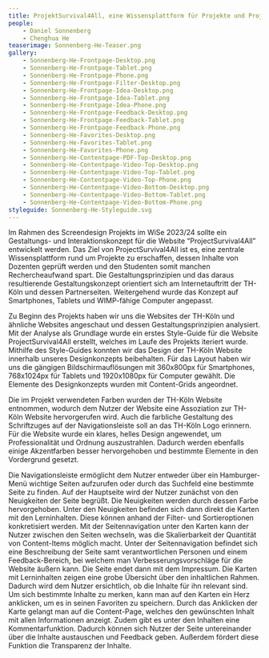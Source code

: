 ```yaml
---
title: ProjektSurvival4All, eine Wissensplattform für Projekte und Projektarbeiten
people:
    - Daniel Sonnenberg
    - Chenghua He
teaserimage: Sonnenberg-He-Teaser.png
gallery:
    - Sonnenberg-He-Frontpage-Desktop.png
    - Sonnenberg-He-Frontpage-Tablet.png
    - Sonnenberg-He-Frontpage-Phone.png
    - Sonnenberg-He-Frontpage-Filter-Desktop.png
    - Sonnenberg-He-Frontpage-Idea-Desktop.png
    - Sonnenberg-He-Frontpage-Idea-Tablet.png
    - Sonnenberg-He-Frontpage-Idea-Phone.png
    - Sonnenberg-He-Frontpage-Feedback-Desktop.png
    - Sonnenberg-He-Frontpage-Feedback-Tablet.png
    - Sonnenberg-He-Frontpage-Feedback-Phone.png
    - Sonnenberg-He-Favorites-Desktop.png
    - Sonnenberg-He-Favorites-Tablet.png
    - Sonnenberg-He-Favorites-Phone.png
    - Sonnenberg-He-Contentpage-PDF-Top-Desktop.png
    - Sonnenberg-He-Contentpage-Video-Top-Desktop.png
    - Sonnenberg-He-Contentpage-Video-Top-Tablet.png
    - Sonnenberg-He-Contentpage-Video-Top-Phone.png
    - Sonnenberg-He-Contentpage-Video-Bottom-Desktop.png
    - Sonnenberg-He-Contentpage-Video-Bottom-Tablet.png
    - Sonnenberg-He-Contentpage-Video-Bottom-Phone.png
styleguide: Sonnenberg-He-Styleguide.svg
---
```


Im Rahmen des Screendesign Projekts im WiSe 2023/24 sollte ein Gestaltungs- und Interaktionskonzept für die Website “ProjectSurvival4All” entwickelt werden.
Das Ziel von ProjectSurvival4All ist es, eine zentrale Wissensplattform rund um Projekte zu erschaffen, dessen Inhalte von Dozenten geprüft werden und den Studenten somit manchen Rechercheaufwand spart.
Die Gestaltungsprinzipien und das daraus resultierende Gestaltungskonzept orientiert sich am Internetauftritt der TH-Köln und dessen Partnerseiten.
Weitergehend wurde das Konzept auf Smartphones, Tablets und WIMP-fähige Computer angepasst. 

Zu Beginn des Projekts haben wir uns die Websites der TH-Köln und ähnliche Websites angeschaut und dessen Gestaltungsprinzipien analysiert.
Mit der Analyse als Grundlage wurde ein erstes Style-Guide für die Website ProjectSurvival4All erstellt, welches im Laufe des Projekts iteriert wurde.
Mithilfe des Style-Guides konnten wir das Design der TH-Köln Website innerhalb unseres Designkonzepts beibehalten. Für das Layout haben wir uns die gängigen
Bildschirmauflösungen mit 360x800px für Smartphones, 768x1024px für Tablets und 1920x1080px für Computer gewählt. Die Elemente des Designkonzepts wurden mit
Content-Grids angeordnet. 

Die im Projekt verwendeten Farben wurden der TH-Köln Website entnommen, wodurch dem Nutzer der Website eine Assoziation zur TH-Köln Website hervorgerufen wird.
Auch die farbliche Gestaltung des Schriftzuges auf der Navigationsleiste soll an das TH-Köln Logo erinnern. Für die Website wurde ein klares, helles Design angewendet,
um Professionalität und Ordnung auszustrahlen. Dadurch werden ebenfalls einige Akzentfarben besser hervorgehoben und bestimmte Elemente in den Vordergrund gesetzt. 

Die Navigationsleiste ermöglicht dem Nutzer entweder über ein Hamburger-Menü wichtige Seiten aufzurufen oder durch das Suchfeld eine bestimmte Seite zu finden.
Auf der Hauptseite wird der Nutzer zunächst von den Neuigkeiten der Seite begrüßt. Die Neuigkeiten werden durch dessen Farbe hervorgehoben.
Unter den Neuigkeiten befinden sich dann direkt die Karten mit den Lerninhalten. Diese können anhand der Filter- und Sortieroptionen konkretisiert werden.
Mit der Seitennavigation unter den Karten kann der Nutzer zwischen den Seiten wechseln, was die Skalierbarkeit der Quantität von Content-Items möglich macht.
Unter der Seitennavigation befindet sich eine Beschreibung der Seite samt verantwortlichen Personen und einem Feedback-Bereich, bei welchem man Verbesserungsvorschläge
für die Website äußern kann. Die Seite endet dann mit dem Impressum. Die Karten mit Lerninhalten zeigen eine grobe Übersicht über den inhaltlichen Rahmen.
Dadurch wird dem Nutzer ersichtlich, ob die Inhalte für ihn relevant sind. Um sich bestimmte Inhalte zu merken, kann man auf den Karten ein Herz anklicken,
um es in seinen Favoriten zu speichern. Durch das Anklicken der Karte gelangt man auf die Content-Page, welches den gewünschten Inhalt mit allen Informationen anzeigt.
Zudem gibt es unter den Inhalten eine Kommentarfunktion. Dadurch können sich Nutzer der Seite untereinander über die Inhalte austauschen und Feedback geben.
Außerdem fördert diese Funktion die Transparenz der Inhalte.  
